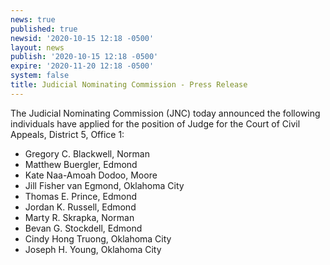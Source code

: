 ```yaml
---
news: true
published: true
newsid: '2020-10-15 12:18 -0500'
layout: news
publish: '2020-10-15 12:18 -0500'
expire: '2020-11-20 12:18 -0500'
system: false
title: Judicial Nominating Commission - Press Release
---
```

The Judicial Nominating Commission (JNC) today announced the following individuals have applied for the position of Judge for the Court of Civil Appeals, District 5, Office 1:

- Gregory C. Blackwell, Norman
- Matthew Buergler, Edmond
- Kate Naa-Amoah Dodoo, Moore
- Jill Fisher van Egmond, Oklahoma City
- Thomas E. Prince, Edmond
- Jordan K. Russell, Edmond
- Marty R. Skrapka, Norman
- Bevan G. Stockdell, Edmond
- Cindy Hong Truong, Oklahoma City
- Joseph H. Young, Oklahoma City
